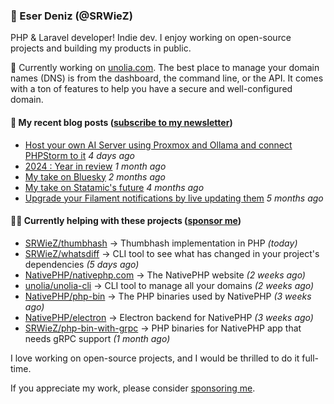 
### 👋 Eser Deniz (@SRWieZ)

PHP & Laravel developer! Indie dev. I enjoy working on open-source projects and building my products in public.

🚀 Currently working on [unolia.com](https://unolia.com/?utm_source=github&utm_medium=readme&utm_campaign=readme-srwiez). The best place to manage your domain names (DNS) is from the dashboard, the command line, or the API. It comes with a ton of features to help you have a secure and well-configured domain.

#### 📝 My recent blog posts ([subscribe to my newsletter](https://srwiez.com/?utm_source=github&utm_medium=readme&utm_campaign=readme-srwiez))

- [Host your own AI Server using Proxmox and Ollama and connect PHPStorm to it](https://srwiez.com/posts/host-your-own-ai-server-using-proxmox-and-ollama-and-connect-phpstorm-to-it?utm_source=github&utm_medium=readme&utm_campaign=readme-srwiez) _4 days ago_
- [2024 : Year in review](https://srwiez.com/posts/2024-year-in-review?utm_source=github&utm_medium=readme&utm_campaign=readme-srwiez) _1 month ago_
- [My take on Bluesky](https://srwiez.com/posts/my-take-on-bluesky?utm_source=github&utm_medium=readme&utm_campaign=readme-srwiez) _2 months ago_
- [My take on Statamic&#39;s future](https://srwiez.com/posts/my-take-on-statamic-future?utm_source=github&utm_medium=readme&utm_campaign=readme-srwiez) _4 months ago_
- [Upgrade your Filament notifications by live updating them](https://srwiez.com/posts/upgrade-your-filament-notifications-by-live-updating-them?utm_source=github&utm_medium=readme&utm_campaign=readme-srwiez) _5 months ago_

#### 👨‍🔧 Currently helping with these projects ([sponsor me](https://github.com/sponsors/SRWieZ))

- [SRWieZ/thumbhash](https://github.com/SRWieZ/thumbhash) → Thumbhash implementation in PHP _(today)_
- [SRWieZ/whatsdiff](https://github.com/SRWieZ/whatsdiff) → CLI tool to see what has changed in your project&#39;s dependencies _(5 days ago)_
- [NativePHP/nativephp.com](https://github.com/NativePHP/nativephp.com) → The NativePHP website _(2 weeks ago)_
- [unolia/unolia-cli](https://github.com/unolia/unolia-cli) → CLI tool to manage all your domains _(2 weeks ago)_
- [NativePHP/php-bin](https://github.com/NativePHP/php-bin) → The PHP binaries used by NativePHP _(3 weeks ago)_
- [NativePHP/electron](https://github.com/NativePHP/electron) → Electron backend for NativePHP _(3 weeks ago)_
- [SRWieZ/php-bin-with-grpc](https://github.com/SRWieZ/php-bin-with-grpc) → PHP binaries for NativePHP app that needs gRPC support _(1 month ago)_

I love working on open-source projects, and I would be thrilled to do it full-time.

If you appreciate my work, please consider [sponsoring me](https://github.com/sponsors/SRWieZ).
